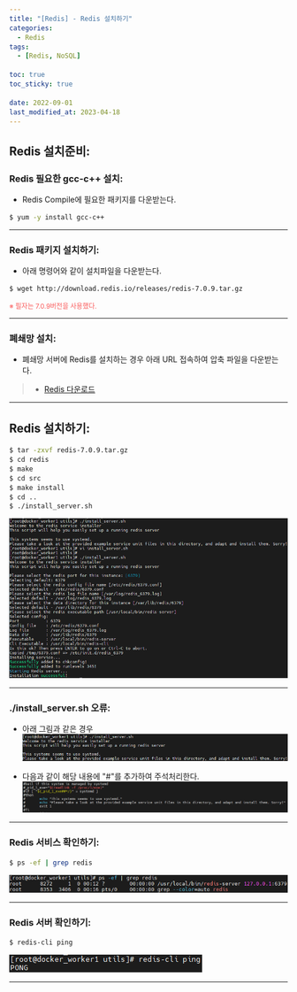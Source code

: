 ```yaml
---
title: "[Redis] - Redis 설치하기"
categories:
  - Redis
tags:
  - [Redis, NoSQL]

toc: true
toc_sticky: true

date: 2022-09-01
last_modified_at: 2023-04-18
---
```


## Redis 설치준비:
### Redis 필요한 gcc-c++ 설치:
- Redis Compile에 필요한 패키지를 다운받는다.
```bash
$ yum -y install gcc-c++
```

* * *

### Redis 패키지 설치하기:
- 아래 명령어와 같이 설치파일을 다운받는다.
```bash
$ wget http://download.redis.io/releases/redis-7.0.9.tar.gz
```
<span style="color:#FA5858; font-size:12px">※ 필자는 7.0.9버전을 사용했다.</span>

* * *

### 폐쇄망 설치:
- 폐쇄망 서버에 Redis를 설치하는 경우 아래 URL 접속하여 압축 파일을 다운받는다.
> * [Redis 다운로드](http://download.redis.io/releases/ "Redis 다운로드")

* * *

## Redis 설치하기:
```bash
$ tar -zxvf redis-7.0.9.tar.gz
$ cd redis
$ make
$ cd src
$ make install
$ cd ..
$ ./install_server.sh
```
[![./install_server.sh 실행화면](/assets/images/DB/Redis%20install_server.sh%20%EC%8B%A4%ED%96%89%ED%99%94%EB%A9%B4.PNG)](/assets/images/DB/Redis%20install_server.sh%20%EC%8B%A4%ED%96%89%ED%99%94%EB%A9%B4.PNG)

* * *

### ./install_server.sh 오류:
- 아래 그림과 같은 경우
[![./install_server.sh 오류](/assets/images/DB/Redis%20install_server.sh%20%EC%98%A4%EB%A5%98.PNG)](/assets/images/DB/Redis%20install_server.sh%20%EC%98%A4%EB%A5%98.PNG)

- 다음과 같이 해당 내용에 "#"를 추가하여 주석처리한다.
[![./install_server.sh 오류 조치방법](/assets/images/DB/Redis%20install_server.sh%20%EC%98%A4%EB%A5%98%20%EC%A1%B0%EC%B9%98%EB%B0%A9%EB%B2%95.PNG)](/assets/images/DB/Redis%20install_server.sh%20%EC%98%A4%EB%A5%98%20%EC%A1%B0%EC%B9%98%EB%B0%A9%EB%B2%95.PNG)

* * *

### Redis 서비스 확인하기:
```bash
$ ps -ef | grep redis
```
[![텍스트](/assets/images/DB/Redis%20%EC%8B%A4%ED%96%89%20%ED%99%95%EC%9D%B8.PNG)](/assets/images/DB/Redis%20%EC%8B%A4%ED%96%89%20%ED%99%95%EC%9D%B8.PNG)

* * *

### Redis 서버 확인하기:
```bash
$ redis-cli ping
```
[![텍스트](/assets/images/DB/Redis%20%EC%84%9C%EB%B2%84%20%ED%99%95%EC%9D%B8.PNG)](/assets/images/DB/Redis%20%EC%84%9C%EB%B2%84%20%ED%99%95%EC%9D%B8.PNG)

* * *